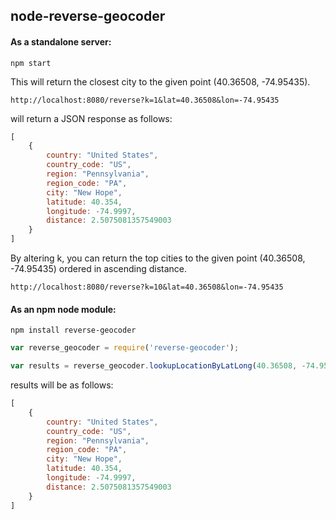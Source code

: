 ## node-reverse-geocoder


#### As a standalone server:

```
npm start
```

This will return the closest city to the given point (40.36508, -74.95435).
```
http://localhost:8080/reverse?k=1&lat=40.36508&lon=-74.95435
```
will return a JSON response as follows:
```javascript
[
    {
        country: "United States",
        country_code: "US",
        region: "Pennsylvania",
        region_code: "PA",
        city: "New Hope",
        latitude: 40.354,
        longitude: -74.9997,
        distance: 2.5075081357549003
    }
]
```

By altering k, you can return the top cities to the given point (40.36508, -74.95435) ordered in ascending distance.
```
http://localhost:8080/reverse?k=10&lat=40.36508&lon=-74.95435
```


#### As an npm node module:
```
npm install reverse-geocoder
```

```javascript
var reverse_geocoder = require('reverse-geocoder');

var results = reverse_geocoder.lookupLocationByLatLong(40.36508, -74.95435, 1);
```

results will be as follows:
```javascript
[
    {
        country: "United States",
        country_code: "US",
        region: "Pennsylvania",
        region_code: "PA",
        city: "New Hope",
        latitude: 40.354,
        longitude: -74.9997,
        distance: 2.5075081357549003
    }
]
```
